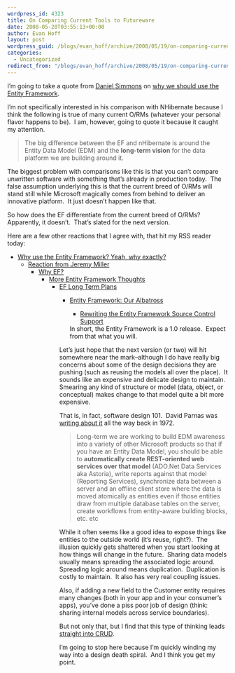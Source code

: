 ```yaml
---
wordpress_id: 4323
title: On Comparing Current Tools to Futureware
date: 2008-05-20T03:55:13+00:00
author: Evan Hoff
layout: post
wordpress_guid: /blogs/evan_hoff/archive/2008/05/19/on-comparing-current-tools-to-futureware.aspx
categories:
  - Uncategorized
redirect_from: "/blogs/evan_hoff/archive/2008/05/19/on-comparing-current-tools-to-futureware.aspx/"
---
```

I&#8217;m going to take a quote from <a href="http://blogs.msdn.com/dsimmons/" target="_blank">Daniel Simmons</a> on [why we should use the Entity Framework](http://blogs.msdn.com/dsimmons/archive/2008/05/17/why-use-the-entity-framework.aspx).

I&#8217;m not specifically interested in his comparison with NHibernate because I think the following is true of many current O/RMs (whatever your personal flavor happens to be).&nbsp; I am, however,&nbsp;going to quote it because it caught my attention.

> The big difference between the EF and nHibernate is around the Entity Data Model (EDM) and the **long-term vision** for the data platform we are building around it.

The biggest problem with comparisons like this is that you can&#8217;t compare unwritten software with something that&#8217;s already in production today.&nbsp; The false assumption underlying this is that the current breed of O/RMs will stand still while Microsoft magically comes from behind to deliver an innovative platform.&nbsp; It just doesn&#8217;t happen like that.

So how does the EF differentiate from the current breed of O/RMs?&nbsp; Apparently, it doesn&#8217;t.&nbsp; That&#8217;s slated for the next version.

Here are a few other reactions that I agree with, that hit my RSS reader today:

  * <a href="http://weblogs.asp.net/fbouma/archive/2008/05/19/why-use-the-entity-framework-yeah-why-exactly.aspx" target="_blank">Why use the Entity Framework? Yeah, why exactly?</a> 
      * <a href="http://codebetter.com/blogs/jeremy.miller/archive/2008/05/19/what-dan-simmons-forgot-to-tell-you-about-the-entity-framework.aspx" target="_blank">Reaction from Jeremy Miller</a> 
          * <a href="http://devlicio.us/blogs/rob_eisenberg/archive/2008/05/18/why-ef.aspx" target="_blank">Why EF?</a> 
              * <a href="https://lostechies.com/blogs/jimmy_bogard/archive/2008/05/19/more-entity-framework-thoughts.aspx" target="_blank">More Entity Framework Thoughts</a> 
                  * <a href="http://codebetter.com/blogs/gregyoung/archive/2008/05/19/ef-long-term-plans.aspx" target="_blank">EF Long Term Plans</a> 
                      * <a href="http://codebetter.com/blogs/david_laribee/archive/2008/05/19/entity-framework-our-albatross.aspx" target="_blank">Entity Framework: Our Albatross</a> 
                          * [Rewriting the Entity Framework Source Control Support](http://www.ayende.com/Blog/archive/2008/05/19/Reviewing-the-Entity-Framework-Source-Control-Support.aspx) </ul> 
                        In short, the Entity Framework is a 1.0 release.&nbsp; Expect from that what you will.
                        
                        Let&#8217;s just hope that the next version (or two) will hit somewhere near the mark&#8211;although I do have really big concerns about some of the design decisions they are pushing (such as reusing the models all over the place).&nbsp; It sounds like an expensive and delicate design to maintain.&nbsp; Smearing any kind of structure or model (data, object, or conceptual) makes change to that model&nbsp;quite a bit more expensive.
                        
                        That is, in fact, software design 101.&nbsp; David Parnas was <a href="http://www.idemployee.id.tue.nl/g.w.m.rauterberg/presentations/parnas-1972.pdf" target="_blank">writing about it</a> all the way back in 1972.
                        
                        > Long-term we are working to build EDM awareness into a variety of other Microsoft products so that if you have an Entity Data Model, you should be able to **automatically create REST-oriented web services over that model** (ADO.Net Data Services aka Astoria), write reports against that model (Reporting Services), synchronize data between a server and an offline client store where the data is moved atomically as entities even if those entities draw from multiple database tables on the server, create workflows from entity-aware building blocks, etc. etc
                        
                        While it often seems like a good idea to expose things like entities to the outside world (it&#8217;s reuse, right?).&nbsp; The illusion quickly gets shattered when you start looking at how things will change in the future.&nbsp; Sharing data models usually means spreading the associated logic around.&nbsp; Spreading logic around means duplication.&nbsp; Duplication is costly to maintain.&nbsp; It also has very real coupling issues.&nbsp; 
                        
                        Also, if adding a new field to the Customer entity requires many changes (both in your app and in your consumer&#8217;s apps), you&#8217;ve done a piss poor job of design (think: sharing internal models across service boundaries).
                        
                        But not only that, but I find that this type of thinking leads <a href="http://msdn.microsoft.com/en-us/library/ms978509.aspx" target="_blank">straight into CRUD</a>.
                        
                        I&#8217;m going to stop here&nbsp;because I&#8217;m quickly winding my way into a design death spiral.&nbsp; And I think you get my point.